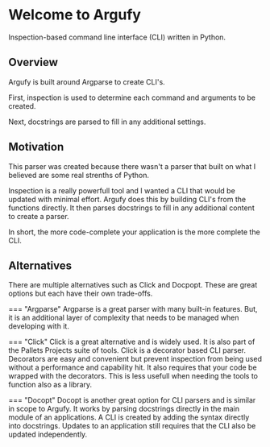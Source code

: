 # Welcome to Argufy

Inspection-based command line interface (CLI) written in Python.

## Overview

Argufy is built around Argparse to create CLI's.

First, inspection is used to determine each command and arguments to be created.

Next, docstrings are parsed to fill in any additional settings.

## Motivation

This parser was created because there wasn't a parser that built on what I
believed are some real strenths of Python.

Inspection is a really powerfull tool and I wanted a CLI that would be updated with minimal effort. Argufy
does this by building CLI's from the functions directly. It then parses docstrings to fill in any additional content to create a parser.

In short, the more code-complete your application is the more complete the CLI.

## Alternatives

There are multiple alternatives such as Click and Docpopt. These are
great options but each have their own trade-offs.

=== "Argparse"
    Argparse is a great parser with many built-in features. But, it is an
    additional layer of complexity that needs to be managed when
    developing with it. 

=== "Click"
    Click is a great alternative and is widely used. It is also part of
    the Pallets Projects suite of tools. Click is a decorator based CLI
    parser. Decorators are easy and convenient but prevent inspection
    from being used without a performance and capability hit. It also
    requires that your code be wrapped with the decorators. This is
    less usefull when needing the tools to function also as a library.

=== "Docopt"
    Docopt is another great option for CLI parsers and is similar in
    scope to Argufy. It works by parsing docstrings directly in the 
    main module of an applications. A CLI is created by adding the 
    syntax directly into docstrings. Updates to an application still 
    requires that the CLI also be updated independently.
